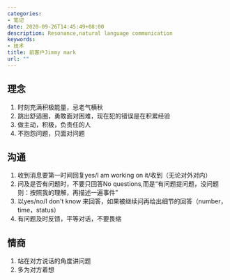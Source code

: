 ```yaml
---
categories:
- 笔记
date: 2020-09-26T14:45:49+08:00
description: Resonance,natural language communication
keywords:
- 技术
title: 前客户Jimmy mark
url: ""
---
```



## 理念

1. 时刻充满积极能量，忌老气横秋
1. 跳出舒适圈，勇敢面对困难，现在犯的错误是在积累经验
1. 做主动，积极，负责任的人
1. 不抱怨问题，只面对问题

## 沟通
1. 收到消息要第一时间回复yes/I am working on it/收到（无论对外对内）
1. 问及是否有问题时，不要只回答No questions,而是“有问题提问题，没问题则：按照我的理解，再描述一遍事件”
1. 以yes/no/I don't know 来回答，如果被继续问再给出细节的回答（number，time，status）
1. 有问题及时反馈，平等对话，不要畏缩

## 情商
1. 站在对方说话的角度讲问题
1. 多为对方着想